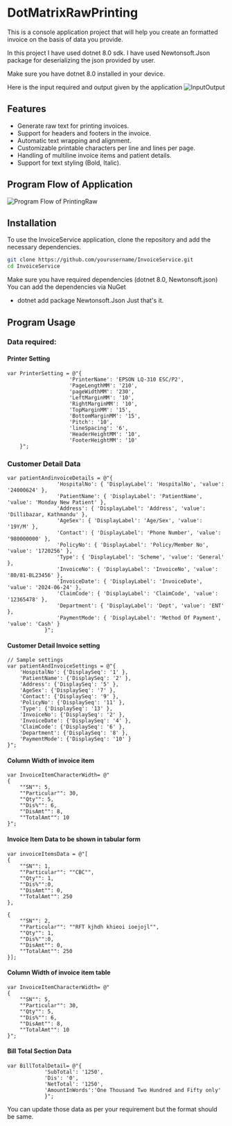 # DotMatrixRawPrinting
This is a console application project that will help you create an formatted invoice on the basis of data you provide.

In this project I have used dotnet 8.0 sdk. I have used Newtonsoft.Json package for deserializing the json provided by user.

Make sure you have dotnet 8.0 installed in your device.



Here is the input required and output given by the application
![InputOutput](https://github.com/LEKH-RAJ-AWASTHI/DotMatrixRawPrinting/assets/104682699/feadbbe9-b2eb-4305-ab32-8ad43588196f)

## Features
- Generate raw text for printing invoices.
- Support for headers and footers in the invoice.
- Automatic text wrapping and alignment.
- Customizable printable characters per line and lines per page.
- Handling of multiline invoice items and patient details.
- Support for text styling (Bold, Italic).

## Program Flow of Application
![Program Flow of PrintingRaw](https://github.com/LEKH-RAJ-AWASTHI/DotMatrixRawPrinting/assets/104682699/6bf658f7-0dff-4147-bec8-e4862199ce9c)




## Installation
To use the InvoiceService application, clone the repository and add the necessary dependencies.

```sh
git clone https://github.com/yourusername/InvoiceService.git
cd InvoiceService 
```
Make sure you have required dependencies (dotnet 8.0, Newtonsoft.json)
You can add the dependencies via NuGet
- dotnet add package Newtonsoft.Json
Just that's it.

## Program Usage

### Data required:

#### Printer Setting
```
var PrinterSetting = @"{
                    'PrinterName': 'EPSON LQ-310 ESC/P2',
                    'PageLengthMM': '210',
                    'pageWidthMM': '230',
                    'LeftMarginMM': '10',
                    'RightMarginMM': '10',
                    'TopMarginMM': '15',
                    'BottomMarginMM': '15',
                    'Pitch': '10',
                    'lineSpacing': '6',
                    'HeaderHeightMM': '10',
                    'FooterHeightMM': '10'
    }";
```
### Customer Detail Data
```
var patientAndinvoiceDetails = @"{
				'HospitalNo': { 'DisplayLabel': 'HospitalNo', 'value': '24000624' },
				'PatientName': { 'DisplayLabel': 'PatientName', 'value': 'Monday New Patient' },
				'Address': { 'DisplayLabel': 'Address', 'value': 'Dillibazar, Kathmandu' },
				'AgeSex': { 'DisplayLabel': 'Age/Sex', 'value': '19Y/M' },
				'Contact': { 'DisplayLabel': 'Phone Number', 'value': '980000000' },
				'PolicyNo': { 'DisplayLabel': 'Policy/Member No', 'value': '1720256' },
				'Type': { 'DisplayLabel': 'Scheme', 'value': 'General' },
				'InvoiceNo': { 'DisplayLabel': 'InvoiceNo', 'value': '80/81-BL23456' },
				'InvoiceDate': { 'DisplayLabel': 'InvoiceDate', 'value': '2024-06-24' },
				'ClaimCode': { 'DisplayLabel': 'ClaimCode', 'value': '12365478' },
				'Department': { 'DisplayLabel': 'Dept', 'value': 'ENT' },
				'PaymentMode': { 'DisplayLabel': 'Method Of Payment', 'value': 'Cash' }
			}";
```
#### Customer Detail Invoice setting
```
// Sample settings
var patientAndInvoiceSettings = @"{
    'HospitalNo': {'DisplaySeq': '1' },
    'PatientName': {'DisplaySeq': '2' },
    'Address': {'DisplaySeq': '5' },
    'AgeSex': {'DisplaySeq': '7' },
    'Contact': {'DisplaySeq': '9' },
    'PolicyNo': {'DisplaySeq': '11' },
    'Type': {'DisplaySeq': '13' },
    'InvoiceNo': {'DisplaySeq': '2' },
    'InvoiceDate': {'DisplaySeq': '4' },
    'ClaimCode': {'DisplaySeq': '6' },
    'Department': {'DisplaySeq': '8' },
    'PaymentMode': {'DisplaySeq': '10' }
}";
```
#### Column Width of invoice item
```
var InvoiceItemCharacterWidth= @"
{
    ""SN"": 5,
    ""Particular"": 30,
    ""Qty"": 5,
    ""Dis%"": 6,
    ""DisAmt"": 8,
    ""TotalAmt"": 10
}";
```
#### Invoice Item Data to be shown in tabular form
```
var invoiceItemsData = @"[
{
    ""SN"": 1,
    ""Particular"": ""CBC"",
    ""Qty"": 1,
    ""Dis%"":0,
    ""DisAmt"": 0,
    ""TotalAmt"": 250
},

{
    ""SN"": 2,
    ""Particular"": ""RFT kjhdh khieoi ioejojl"",
    ""Qty"": 1,
    ""Dis%"":0,
    ""DisAmt"": 0,
    ""TotalAmt"": 250
}];
```
#### Column Width of invoice item table
```
var InvoiceItemCharacterWidth= @"
{
    ""SN"": 5,
    ""Particular"": 30,
    ""Qty"": 5,
    ""Dis%"": 6,
    ""DisAmt"": 8,
    ""TotalAmt"": 10
}";
```

#### Bill Total Section Data
```
var BillTotalDetail= @"{
            'SubTotal': '1250',
            'Dis': '0',
            'NetTotal': '1250',
            'AmountInWords':'One Thousand Two Hundred and Fifty only'
            }";
```

You can update those data as per your requirement but the format should be same.